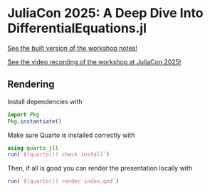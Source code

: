 # JuliaCon 2025: A Deep Dive Into DifferentialEquations.jl

[See the built version of the workshop notes!](https://sciml.github.io/2025-JuliaCon-DifferentialEquations-Workshop/)

[See the video recording of the workshop at JuliaCon 2025!](https://www.youtube.com/watch?v=lSGFAmXKIsE)

## Rendering

Install dependencies with

```julia
import Pkg
Pkg.instantiate()
```

Make sure Quarto is installed correctly with

```julia
using quarto_jll
run(`$(quarto()) check install`)
```

Then, if all is good you can render the presentation locally with

```julia
run(`$(quarto()) render index.qmd`)
```
